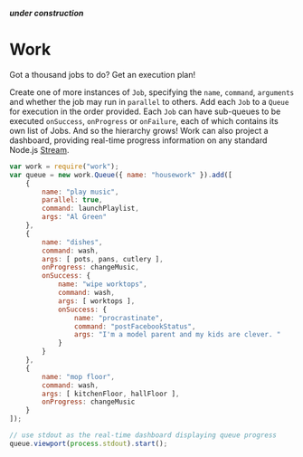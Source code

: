 ***under construction***

Work
====
Got a thousand jobs to do? Get an execution plan!

Create one of more instances of `Job`, specifying the `name`, `command`, `arguments` and whether the job may run in `parallel` to others. Add each `Job` to a `Queue` for execution in the order provided. Each `Job` can have sub-queues to be executed `onSuccess`, `onProgress` or `onFailure`, each of which contains its own list of Jobs. And so the hierarchy grows! Work can also project a dashboard, providing real-time progress information on any standard Node.js <a href="http://nodejs.org/api/stream.html">Stream</a>. 

```javascript
var work = require("work");
var queue = new work.Queue({ name: "housework" }).add([
    {
        name: "play music", 
        parallel: true,
        command: launchPlaylist,
        args: "Al Green"
    },
    { 
        name: "dishes", 
        command: wash, 
        args: [ pots, pans, cutlery ],
        onProgress: changeMusic,
        onSuccess: {
            name: "wipe worktops",
            command: wash,
            args: [ worktops ],
            onSuccess: {
                name: "procrastinate",
                command: "postFacebookStatus",
                args: "I'm a model parent and my kids are clever. "
            }
        }
    },
    {
        name: "mop floor",
        command: wash,
        args: [ kitchenFloor, hallFloor ],
        onProgress: changeMusic
    }
]);

// use stdout as the real-time dashboard displaying queue progress
queue.viewport(process.stdout).start();
```
